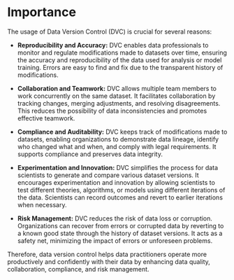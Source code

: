 # Importance

The usage of Data Version Control (DVC) is crucial for several reasons:

- **Reproducibility and Accuracy:** DVC enables data professionals to monitor and regulate modifications made to datasets over time, ensuring the accuracy and reproducibility of the data used for analysis or model training. Errors are easy to find and fix due to the transparent history of modifications.

- **Collaboration and Teamwork:** DVC allows multiple team members to work concurrently on the same dataset. It facilitates collaboration by tracking changes, merging adjustments, and resolving disagreements. This reduces the possibility of data inconsistencies and promotes effective teamwork.

- **Compliance and Auditability:** DVC keeps track of modifications made to datasets, enabling organizations to demonstrate data lineage, identify who changed what and when, and comply with legal requirements. It supports compliance and preserves data integrity.

- **Experimentation and Innovation:** DVC simplifies the process for data scientists to generate and compare various dataset versions. It encourages experimentation and innovation by allowing scientists to test different theories, algorithms, or models using different iterations of the data. Scientists can record outcomes and revert to earlier iterations when necessary.

- **Risk Management:** DVC reduces the risk of data loss or corruption. Organizations can recover from errors or corrupted data by reverting to a known good state through the history of dataset versions. It acts as a safety net, minimizing the impact of errors or unforeseen problems.

Therefore, data version control helps data practitioners operate more productively and confidently with their data by enhancing data quality, collaboration, compliance, and risk management.
